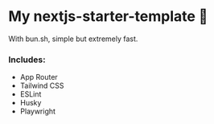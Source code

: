 # My nextjs-starter-template 🚀

With bun.sh, simple but extremely fast.

### Includes:

- App Router
- Tailwind CSS
- ESLint
- Husky
- Playwright
